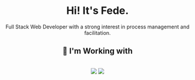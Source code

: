 <h1 align="center">Hi! It's Fede.</h1>
<p align="center">Full Stack Web Developer with a strong interest in process management and facilitation.</p>
<div align="center">
</div>
<h2 align="center">🔧 I'm Working with</h2>
<br/>
<div align="center">
    <img src="https://skillicons.dev/icons?i=html,css,javascript,typescript"/>
    <img src="https://skillicons.dev/icons?i=nodejs,angular,cs,wordpress,php,powershell,obsidian"/><br>
</div>
<br>
